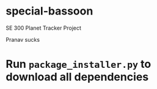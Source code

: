 # special-bassoon
SE 300 Planet Tracker Project

Pranav sucks

# Run `package_installer.py` to download all dependencies
